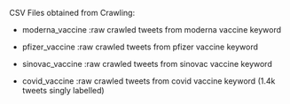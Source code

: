 CSV Files obtained from Crawling:

* moderna_vaccine		:raw crawled tweets from moderna vaccine keyword

* pfizer_vaccine		:raw crawled tweets from pfizer vaccine keyword

* sinovac_vaccine		:raw crawled tweets from sinovac vaccine keyword

* covid_vaccine		  :raw crawled tweets from covid vaccine keyword (1.4k tweets singly labelled)
